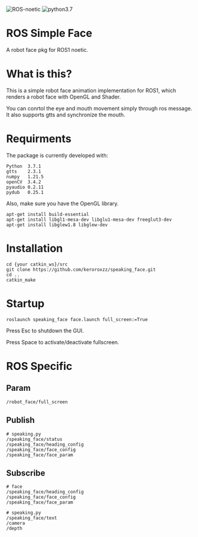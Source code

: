 ![ROS-noetic](https://img.shields.io/badge/ROS-noetic-brightgreen)
![python3.7](https://img.shields.io/badge/python-v3.7-blue)

# ROS Simple Face
A robot face pkg for ROS1 noetic.

# What is this?

This is a simple robot face animation implementation for ROS1, which renders a robot face with OpenGL and Shader.

You can conrtol the eye and mouth movement simply through ros message. It also supports gtts and synchronize the mouth.

# Requirments

The package is currently developed with:

    Python  3.7.1
    gtts    2.3.1
    numpy   1.21.5
    openCV  3.4.2
    pyaudio 0.2.11
    pydub   0.25.1

Also, make sure you have the OpenGL library.
    
    apt-get install build-essential
    apt-get install libgl1-mesa-dev libglu1-mesa-dev freeglut3-dev
    apt-get install libglew1.8 libglew-dev


# Installation

    cd {your catkin_ws}/src
    git clone https://github.com/keroroxzz/speaking_face.git
    cd ..
    catkin_make

# Startup

    roslaunch speaking_face face.launch full_screen:=True

Press Esc to shutdown the GUI.

Press Space to activate/deactivate fullscreen.

# ROS Specific

## Param

    /robot_face/full_screen

## Publish

    # speaking.py
    /speaking_face/status
    /speaking_face/heading_config
    /speaking_face/face_config
    /speaking_face/face_param

## Subscribe

    # face
    /speaking_face/heading_config
    /speaking_face/face_config
    /speaking_face/face_param

    # speaking.py
    /speaking_face/text
    /camera
    /depth
